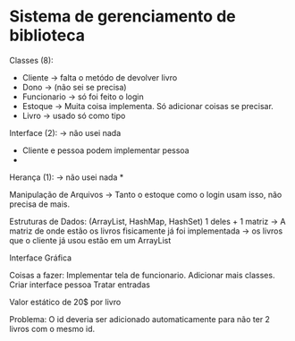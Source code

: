 # Sistema de gerenciamento de biblioteca

Classes (8):
* Cliente -> falta o metódo de devolver livro
* Dono -> (não sei se precisa)
* Funcionario -> só foi feito o login
* Estoque -> Muita coisa implementa. Só adicionar coisas se precisar.
* Livro -> usado só como tipo


Interface (2): -> não usei nada
* Cliente e pessoa podem implementar pessoa
* 

Herança (1): -> não usei nada
* 

Manipulação de Arquivos -> Tanto o estoque como o login usam isso, não precisa de mais.

Estruturas de Dados: (ArrayList, HashMap, HashSet) 1 deles + 1 matriz
-> A matriz de onde estão os livros fisicamente já foi implementada
-> os livros que o cliente já usou estão em um ArrayList

Interface Gráfica

Coisas a fazer:
Implementar tela de funcionario.
Adicionar mais classes.
Criar interface pessoa
Tratar entradas

Valor estático de 20$ por livro

Problema: O id deveria ser adicionado automaticamente para não ter 2 livros com o mesmo id.